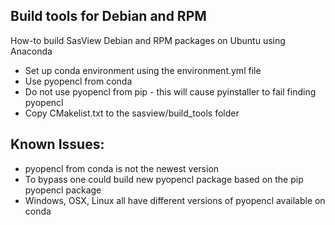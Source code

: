 Build tools for Debian and RPM
------------------------------

How-to  build SasView Debian and RPM packages on Ubuntu using Anaconda
  
  - Set up conda environment using the environment.yml file
  - Use pyopencl from conda 
  - Do not use pyopencl from pip - this will cause pyinstaller to fail finding pyopencl 
  - Copy CMakelist.txt to the sasview/build_tools folder


Known Issues:
-------------
  - pyopencl from conda is not the newest version
  - To bypass one could build new pyopencl package based on the pip pyopencl package 
  - Windows, OSX, Linux all have different versions of pyopencl available  on conda  


